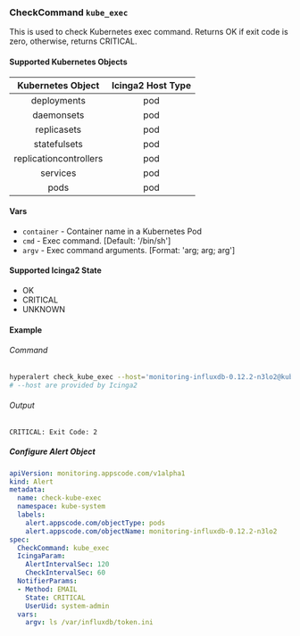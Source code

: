 ### CheckCommand `kube_exec`

This is used to check Kubernetes exec command. Returns OK if exit code is zero, otherwise, returns CRITICAL.

#### Supported Kubernetes Objects

| Kubernetes Object      | Icinga2 Host Type |
| :---:                  | :---:             |
| deployments            | pod               |
| daemonsets             | pod               |
| replicasets            | pod               |
| statefulsets           | pod               |
| replicationcontrollers | pod               |
| services               | pod               |
| pods                   | pod               |

#### Vars

* `container` - Container name in a Kubernetes Pod
* `cmd` - Exec command. [Default: '/bin/sh']
* `argv` - Exec command arguments. [Format: 'arg; arg; arg']

#### Supported Icinga2 State

* OK
* CRITICAL
* UNKNOWN

#### Example
###### Command
```sh
hyperalert check_kube_exec --host='monitoring-influxdb-0.12.2-n3lo2@kube-system' --argv="ls /var/influxdb/token.ini"
# --host are provided by Icinga2
```
###### Output
```
CRITICAL: Exit Code: 2
```

##### Configure Alert Object
```yaml
apiVersion: monitoring.appscode.com/v1alpha1
kind: Alert
metadata:
  name: check-kube-exec
  namespace: kube-system
  labels:
    alert.appscode.com/objectType: pods
    alert.appscode.com/objectName: monitoring-influxdb-0.12.2-n3lo2
spec:
  CheckCommand: kube_exec
  IcingaParam:
    AlertIntervalSec: 120
    CheckIntervalSec: 60
  NotifierParams:
  - Method: EMAIL
    State: CRITICAL
    UserUid: system-admin
  vars:
    argv: ls /var/influxdb/token.ini
```
